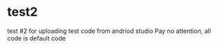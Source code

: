 # test2
test #2 for uploading test code from andriod studio
Pay no attention, all code is default code
